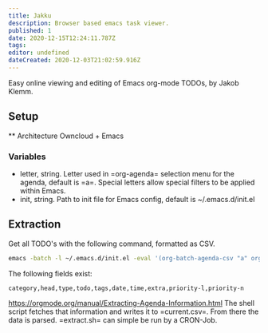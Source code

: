 ```yaml
---
title: Jakku
description: Browser based emacs task viewer.
published: 1
date: 2020-12-15T12:24:11.787Z
tags: 
editor: undefined
dateCreated: 2020-12-03T21:02:59.916Z
---
```


Easy online viewing and editing of Emacs org-mode TODOs, by Jakob Klemm.
## Setup
** Architecture
Owncloud + Emacs
### Variables
- letter, string.
  Letter used in =org-agenda= selection menu for the agenda, default is =a=. Special
  letters allow special filters to be applied within Emacs.
- init, string.
  Path to init file for Emacs config, default is ~/.emacs.d/init.el
## Extraction
Get all TODO's with the following command, formatted as CSV.
``` sh
emacs -batch -l ~/.emacs.d/init.el -eval '(org-batch-agenda-csv "a" org-agenda-span (quote month))'
```
The following fields exist:
``` csv
category,head,type,todo,tags,date,time,extra,priority-l,priority-n
```
https://orgmode.org/manual/Extracting-Agenda-Information.html
The shell script fetches that information and writes it to =current.csv=. From
there the data is parsed. =extract.sh= can simple be run by a CRON-Job.